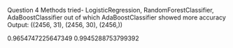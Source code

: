 Question 4
Methods tried- LogisticRegression, RandomForestClassifier, AdaBoostClassifier out of which AdaBoostClassifier showed more accuracy
Output:
((2456, 31), (2456, 30), (2456,))

0.9654747225647349
0.9945288753799392